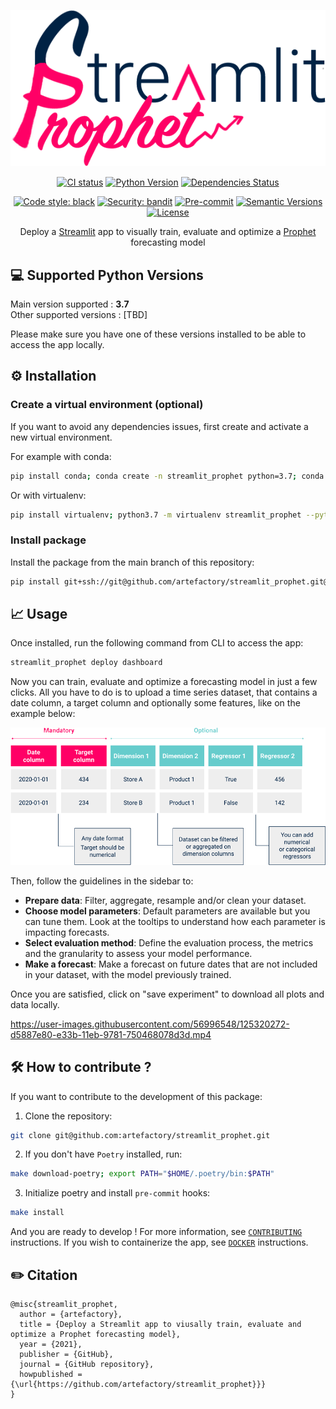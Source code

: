 <div align="center">

![](references/logo.png)

[![CI status](https://github.com/artefactory/streamlit_prophet/actions/workflows/ci.yml/badge.svg?branch%3Amain&event%3Apush)](https://github.com/artefactory/streamlit_prophet/actions/workflows/ci.yml?query=branch%3Amain)
[![Python Version](https://img.shields.io/badge/Python-3.7-informational.svg)](#supported-python-versions)
[![Dependencies Status](https://img.shields.io/badge/dependabots-active-informational.svg)](https://github.com/artefactory/streamlit_prophet}/pulls?utf8=%E2%9C%93&q=is%3Apr%20author%3Aapp%2Fdependabot)

[![Code style: black](https://img.shields.io/badge/code%20style-black-000000.svg)](https://github.com/psf/black)
[![Security: bandit](https://img.shields.io/badge/security-bandit-informational.svg)](https://github.com/PyCQA/bandit)
[![Pre-commit](https://img.shields.io/badge/pre--commit-enabled-informational?logo=pre-commit&logoColor=white)](https://github.com/artefactory/streamlit_prophet}/blob/main/.pre-commit-config.yaml)
[![Semantic Versions](https://img.shields.io/badge/%F0%9F%9A%80-semantic%20versions-informational.svg)](https://github.com/artefactory/streamlit_prophet/releases)
[![License](https://img.shields.io/badge/License-Private%20Use-informational.svg)](https://github.com/artefactory/streamlit_prophet}/blob/main/LICENSE)

Deploy a [Streamlit](https://streamlit.io/) app to visually train, evaluate and optimize a [Prophet](https://facebook.github.io/prophet/) forecasting model

</div>


## 💻 Supported Python Versions

<p>Main version supported : <strong>3.7</strong> <br>
Other supported versions : [TBD] </p>

Please make sure you have one of these versions installed to be able to access the app locally.


## ⚙️ Installation


### Create a virtual environment (optional)
If you want to avoid any dependencies issues, first create and activate a new virtual environment.

For example with conda:
```bash
pip install conda; conda create -n streamlit_prophet python=3.7; conda activate streamlit_prophet
```

Or with virtualenv:
```bash
pip install virtualenv; python3.7 -m virtualenv streamlit_prophet --python=python3.7; source streamlit_prophet/bin/activate
```


### Install package
Install the package from the main branch of this repository:

```bash
pip install git+ssh://git@github.com/artefactory/streamlit_prophet.git@main
```


## 📈 Usage

Once installed, run the following command from CLI to access the app:

```bash
streamlit_prophet deploy dashboard
```

Now you can train, evaluate and optimize a forecasting model in just a few clicks.
All you have to do is to upload a time series dataset, that contains a date column, a target column and optionally some features, like on the example below:

![](references/input_format.png)

Then, follow the guidelines in the sidebar to:

* <strong>Prepare data</strong>: Filter, aggregate, resample and/or clean your dataset.
* <strong>Choose model parameters</strong>: Default parameters are available but you can tune them.
Look at the tooltips to understand how each parameter is impacting forecasts.
* <strong>Select evaluation method</strong>: Define the evaluation process, the metrics and the granularity to
assess your model performance.
* <strong>Make a forecast</strong>: Make a forecast on future dates that are not included in your dataset,
with the model previously trained.

Once you are satisfied, click on "save experiment" to download all plots and data locally.

https://user-images.githubusercontent.com/56996548/125320272-d5887e80-e33b-11eb-9781-750468078d3d.mp4



## 🛠️ How to contribute ?

If you want to contribute to the development of this package:

1. Clone the repository:

```bash
git clone git@github.com:artefactory/streamlit_prophet.git
```

2. If you don't have `Poetry` installed, run:

```bash
make download-poetry; export PATH="$HOME/.poetry/bin:$PATH"
```

3. Initialize poetry and install `pre-commit` hooks:

```bash
make install
```

And you are ready to develop ! For more information, see [`CONTRIBUTING`](https://github.com/artefactory/streamlit_prophet/blob/main/CONTRIBUTING.md) instructions.
If you wish to containerize the app, see [`DOCKER`](https://github.com/artefactory/streamlit_prophet/blob/main/DOCKER.md) instructions.


## ✏️ Citation

```
@misc{streamlit_prophet,
  author = {artefactory},
  title = {Deploy a Streamlit app to viusally train, evaluate and optimize a Prophet forecasting model},
  year = {2021},
  publisher = {GitHub},
  journal = {GitHub repository},
  howpublished = {\url{https://github.com/artefactory/streamlit_prophet}}}
}
```
